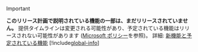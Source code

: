 > [!IMPORTANT]
> **このリリース計画で説明されている機能の一部は、まだリリースされていません。** 提供タイムラインは変更される可能性があり、予定されている機能はリリースされない可能性があります ([Microsoft ポリシー](https://go.microsoft.com/fwlink/p/?linkid=2007332)を参照)。 詳細: [新機能と予定されている機能](/dynamics365-release-plan/2020wave1/finance-operations-crossapp-capabilities/planned-features) 
> [!include[global-info](global-info.md)]